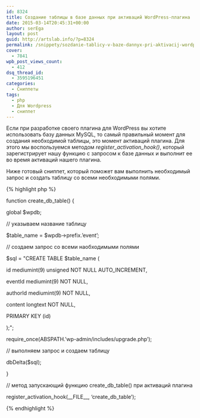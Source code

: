 ```yaml
---
id: 8324
title: Создание таблицы в базе данных при активаций WordPress-плагина
date: 2015-03-14T20:45:31+00:00
author: serEga
layout: post
guid: http://artslab.info/?p=8324
permalink: /snippety/sozdanie-tablicy-v-baze-dannyx-pri-aktivacij-wordpress-plagina/
cover:
  - 7841
wpb_post_views_count:
  - 412
dsq_thread_id:
  - 3595196451
categories:
  - Сниппеты
tags:
  - php
  - Для Wordpress
  - сниппет
---
```

Если при разработке своего плагина для WordPress вы хотите использовать базу данных MySQL, то самый правильный момент для создания необходимой таблицы, это момент активаций плагина. Для этого мы воспользуемся методом _register\_activation\_hook()_, который зарегистрирует нашу функцию с запросом к базе данных и выполнит ее во время активаций нашего плагина.

Ниже готовый сниппет, который поможет вам выполнить необходимый запрос и создать таблицу со всеми необходимыми полями.

{% highlight php %}

function create\_db\_table() {

global $wpdb;

// указываем название таблицу

$table_name = $wpdb->prefix.&#8217;event&#8217;;

// создаем запрос со всеми наобходимыми полями

$sql = "CREATE TABLE $table_name (

id mediumint(9) unsigned NOT NULL AUTO_INCREMENT,

eventId mediumint(9) NOT NULL,

authorId mediumint(9) NOT NULL,

content longtext NOT NULL,

PRIMARY KEY (id)

);";

require_once(ABSPATH.&#8217;wp-admin/includes/upgrade.php&#8217;);

// выполняем запрос и создаем таблицу

dbDelta($sql);

}

// метод запускающий функцию create\_db\_table() при активаций плагина

register\_activation\_hook(\_\_FILE\_\_, &#8216;create\_db\_table&#8217;);

{% endhighlight %}